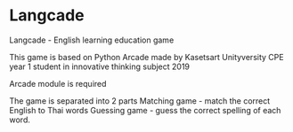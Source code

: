 # Langcade
Langcade - English learning education game

This game is based on Python Arcade
made by Kasetsart Unityversity CPE year 1 student in innovative thinking subject 2019

Arcade module is required

The game is separated into 2 parts
Matching game - match the correct English to Thai words
Guessing game - guess the correct spelling of each word.
